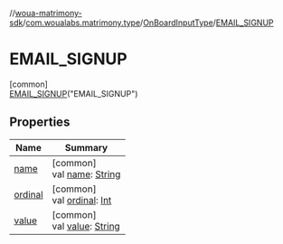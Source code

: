 //[woua-matrimony-sdk](../../../../index.md)/[com.woualabs.matrimony.type](../../index.md)/[OnBoardInputType](../index.md)/[EMAIL_SIGNUP](index.md)

# EMAIL_SIGNUP

[common]\
[EMAIL_SIGNUP](index.md)("EMAIL_SIGNUP")

## Properties

| Name | Summary |
|---|---|
| [name](name.md) | [common]<br>val [name](name.md): [String](https://kotlinlang.org/api/latest/jvm/stdlib/kotlin/-string/index.html) |
| [ordinal](ordinal.md) | [common]<br>val [ordinal](ordinal.md): [Int](https://kotlinlang.org/api/latest/jvm/stdlib/kotlin/-int/index.html) |
| [value](value.md) | [common]<br>val [value](value.md): [String](https://kotlinlang.org/api/latest/jvm/stdlib/kotlin/-string/index.html) |
